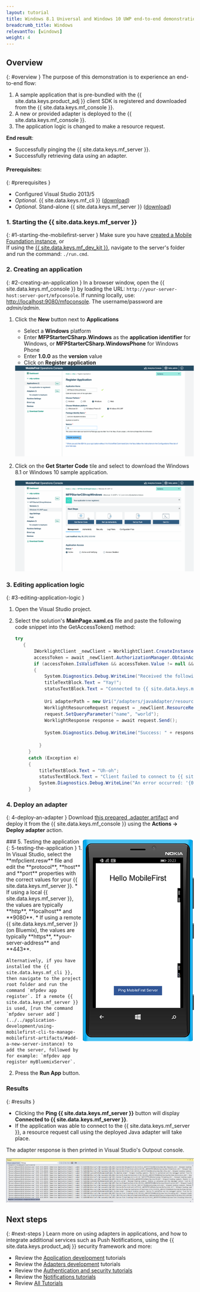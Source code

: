 ```yaml
---
layout: tutorial
title: Windows 8.1 Universal and Windows 10 UWP end-to-end demonstration
breadcrumb_title: Windows
relevantTo: [windows]
weight: 4
---
```

<!-- NLS_CHARSET=UTF-8 -->
## Overview
{: #overview }
The purpose of this demonstration is to experience an end-to-end flow:

1. A sample application that is pre-bundled with the {{ site.data.keys.product_adj }} client SDK is registered and downloaded from the {{ site.data.keys.mf_console }}.
2. A new or provided adapter is deployed to the {{ site.data.keys.mf_console }}.  
3. The application logic is changed to make a resource request.

**End result**:

* Successfully pinging the {{ site.data.keys.mf_server }}.
* Successfully retrieving data using an adapter.

#### Prerequisites:
{: #prerequisites }
* Configured Visual Studio 2013/5
* *Optional*. {{ site.data.keys.mf_cli }} ([download]({{site.baseurl}}/downloads))
* *Optional*. Stand-alone {{ site.data.keys.mf_server }} ([download]({{site.baseurl}}/downloads))

### 1. Starting the {{ site.data.keys.mf_server }}
{: #1-starting-the-mobilefirst-server }
Make sure you have [created a Mobile Foundation instance](../../bluemix/using-mobile-foundation), or  
If using the [{{ site.data.keys.mf_dev_kit }}](../../installation-configuration/development/mobilefirst), navigate to the server's folder and run the command: `./run.cmd`.

### 2. Creating an application
{: #2-creating-an-application }
In a browser window, open the {{ site.data.keys.mf_console }} by loading the URL: `http://your-server-host:server-port/mfpconsole`. If running locally, use: [http://localhost:9080/mfpconsole](http://localhost:9080/mfpconsole). The username/password are *admin/admin*.

1. Click the **New** button next to **Applications**
    * Select a **Windows** platform
    * Enter **MFPStarterCSharp.Windows** as the **application identifier** for Windows, or **MFPStarterCSharp.WindowsPhone** for Windows Phone
    * Enter **1.0.0** as the **version** value
    * Click on **Register application**

    <img class="gifplayer" alt="Register an application" src="register-an-application-windows.png"/>

2. Click on the **Get Starter Code** tile and select to download the Windows 8.1 or Windows 10 sample application.

    <img class="gifplayer" alt="Download sample application" src="download-starter-code-windows.png"/>

### 3. Editing application logic
{: #3-editing-application-logic }
1. Open the Visual Studio project.

2. Select the solution's **MainPage.xaml.cs** file and paste the following code snippet into the GetAccessToken() method:

   ```csharp
   try
      {
          IWorklightClient _newClient = WorklightClient.CreateInstance();
          accessToken = await _newClient.AuthorizationManager.ObtainAccessToken("");
          if (accessToken.IsValidToken && accessToken.Value != null && accessToken.Value != "")
          {
              System.Diagnostics.Debug.WriteLine("Received the following access token value: " + accessToken.Value);
              titleTextBlock.Text = "Yay!";
              statusTextBlock.Text = "Connected to {{ site.data.keys.mf_server }}";

              Uri adapterPath = new Uri("/adapters/javaAdapter/resource/greet",UriKind.Relative);
              WorklightResourceRequest request = _newClient.ResourceRequest(adapterPath, "GET","");
              request.SetQueryParameter("name", "world");
              WorklightResponse response = await request.Send();

              System.Diagnostics.Debug.WriteLine("Success: " + response.ResponseText);

            }
        }
        catch (Exception e)
        {
            titleTextBlock.Text = "Uh-oh";
            statusTextBlock.Text = "Client failed to connect to {{ site.data.keys.mf_server }}";
            System.Diagnostics.Debug.WriteLine("An error occurred: '{0}'", e);
        }
   ```


### 4. Deploy an adapter
{: 4-deploy-an-adapter }
Download [this prepared .adapter artifact](../javaAdapter.adapter) and deploy it from the {{ site.data.keys.mf_console }} using the **Actions → Deploy adapter** action.

<!-- Alternatively, click the **New** button next to **Adapters**.  

1. Select the **Actions → Download sample** option. Download the "Hello World" **Java** adapter sample.

    > If Maven and {{ site.data.keys.mf_cli }} are not installed, follow the on-screen **Set up your development environment** instructions.

2. From a **Command-line** window, navigate to the adapter's Maven project root folder and run the command:

    ```bash
    mfpdev adapter build
    ```

3. When the build finishes, deploy it from the {{ site.data.keys.mf_console }} using the **Actions → Deploy adapter** action. The adapter can be found in the **[adapter]/target** folder.

    <img class="gifplayer" alt="Deploy an adapter" src="create-an-adapter.png"/>    -->

<img src="windowsQuickStart.png" alt="sample app" style="float:right"/>
### 5. Testing the application
{: 5-testing-the-application }
1. In Visual Studio, select the **mfpclient.resw** file and edit the **protocol**, **host** and **port** properties with the correct values for your {{ site.data.keys.mf_server }}.
    * If using a local {{ site.data.keys.mf_server }}, the values are typically **http**, **localhost** and **9080**.
    * If using a remote {{ site.data.keys.mf_server }} (on Bluemix), the values are typically **https**, **your-server-address** and **443**.

    Alternatively, if you have installed the {{ site.data.keys.mf_cli }}, then navigate to the project root folder and run the command `mfpdev app register`. If a remote {{ site.data.keys.mf_server }} is used, [run the command `mfpdev server add`](../../application-development/using-mobilefirst-cli-to-manage-mobilefirst-artifacts/#add-a-new-server-instance) to add the server, followed by for example: `mfpdev app register myBluemixServer`.

2. Press the **Run App** button.

### Results
{: #results }
* Clicking the **Ping {{ site.data.keys.mf_server }}** button will display **Connected to {{ site.data.keys.mf_server }}**.
* If the application was able to connect to the {{ site.data.keys.mf_server }}, a resource request call using the deployed Java adapter will take place.

The adapter response is then printed in Visual Studio's Outpout console.

![Image of application that successfully called a resource from the {{ site.data.keys.mf_server }}](success_response.png)

## Next steps
{: #next-steps }
Learn more on using adapters in applications, and how to integrate additional services such as Push Notifications, using the {{ site.data.keys.product_adj }} security framework and more:

- Review the [Application development](../../application-development/) tutorials
- Review the [Adapters development](../../adapters/) tutorials
- Review the [Authentication and security tutorials](../../authentication-and-security/)
- Review the [Notifications tutorials](../../notifications/)
- Review [All Tutorials](../../all-tutorials)
